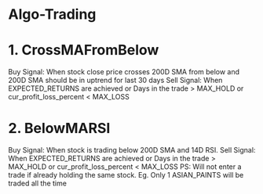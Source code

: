# Algo-Trading

# 1. CrossMAFromBelow

  Buy Signal: When stock close price crosses 200D SMA from below and 200D SMA should be in uptrend for last 30 days
  Sell Signal: When EXPECTED_RETURNS are achieved or Days in the trade > MAX_HOLD or cur_profit_loss_percent < MAX_LOSS


# 2. BelowMARSI

  Buy Signal: When stock is trading below 200D SMA and 14D RSI.
  Sell Signal: When EXPECTED_RETURNS are achieved or Days in the trade > MAX_HOLD or cur_profit_loss_percent < MAX_LOSS
  PS: Will not enter a trade if already holding the same stock. Eg. Only 1 ASIAN_PAINTS will be traded all the time
